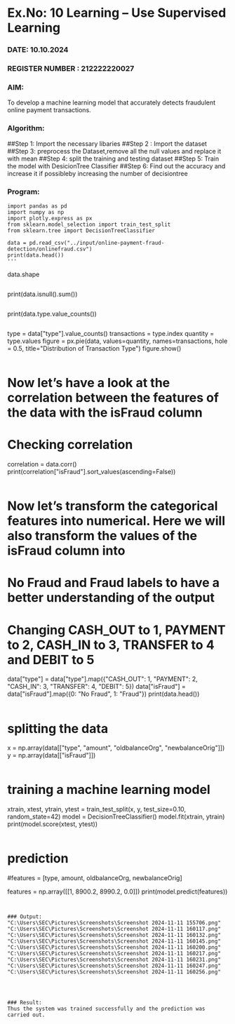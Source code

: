 # Ex.No: 10 Learning – Use Supervised Learning  
### DATE: 10.10.2024                                                                           
### REGISTER NUMBER : 212222220027
### AIM: 
To develop a machine learning model that accurately detects fraudulent online payment transactions.
###  Algorithm:
##Step 1: Import the necessary libaries
##Step 2 : Import the dataset
##Step 3: preprocess the Dataset,remove all the null values and replace it with mean
##Step 4: split the training and testing dataset
##Step 5: Train the model with DesicionTree Classifier
##Step 6: Find out the accuracy and increase it if possibleby increasing the number of decisiontree

### Program:
```
import pandas as pd
import numpy as np
import plotly.express as px
from sklearn.model_selection import train_test_split
from sklearn.tree import DecisionTreeClassifier
```
```
data = pd.read_csv("../input/online-payment-fraud-detection/onlinefraud.csv")
print(data.head())
'''
```
data.shape
```
```
print(data.isnull().sum())
```
```
print(data.type.value_counts())
```
```
type = data["type"].value_counts()
transactions = type.index
quantity = type.values
figure = px.pie(data, values=quantity, names=transactions, hole = 0.5, title="Distribution of Transaction Type")
figure.show()
```
```
# Now let’s have a look at the correlation between the features of the data with the isFraud column
# Checking correlation

correlation = data.corr()
print(correlation["isFraud"].sort_values(ascending=False))
```
```
# Now let’s transform the categorical features into numerical. Here we will also transform the values of the isFraud column into 
# No Fraud and Fraud labels to have a better understanding of the output
# Changing CASH_OUT to 1, PAYMENT to 2, CASH_IN to 3, TRANSFER to 4 and DEBIT to 5 

data["type"] = data["type"].map({"CASH_OUT": 1, "PAYMENT": 2, "CASH_IN": 3, "TRANSFER": 4, "DEBIT": 5})
data["isFraud"] = data["isFraud"].map({0: "No Fraud", 1: "Fraud"})
print(data.head())
```
```
# splitting the data

x = np.array(data[["type", "amount", "oldbalanceOrg", "newbalanceOrig"]])
y = np.array(data[["isFraud"]])
```
```
# training a machine learning model

xtrain, xtest, ytrain, ytest = train_test_split(x, y, test_size=0.10, random_state=42)
model = DecisionTreeClassifier()
model.fit(xtrain, ytrain)
print(model.score(xtest, ytest))

```
```
# prediction
#features = [type, amount, oldbalanceOrg, newbalanceOrig]

features = np.array([[1, 8900.2, 8990.2, 0.0]])
print(model.predict(features))
```


### Output:
"C:\Users\SEC\Pictures\Screenshots\Screenshot 2024-11-11 155706.png"
"C:\Users\SEC\Pictures\Screenshots\Screenshot 2024-11-11 160117.png"
"C:\Users\SEC\Pictures\Screenshots\Screenshot 2024-11-11 160132.png"
"C:\Users\SEC\Pictures\Screenshots\Screenshot 2024-11-11 160145.png"
"C:\Users\SEC\Pictures\Screenshots\Screenshot 2024-11-11 160200.png"
"C:\Users\SEC\Pictures\Screenshots\Screenshot 2024-11-11 160217.png"
"C:\Users\SEC\Pictures\Screenshots\Screenshot 2024-11-11 160231.png"
"C:\Users\SEC\Pictures\Screenshots\Screenshot 2024-11-11 160247.png"
"C:\Users\SEC\Pictures\Screenshots\Screenshot 2024-11-11 160256.png"




### Result:
Thus the system was trained successfully and the prediction was carried out.
